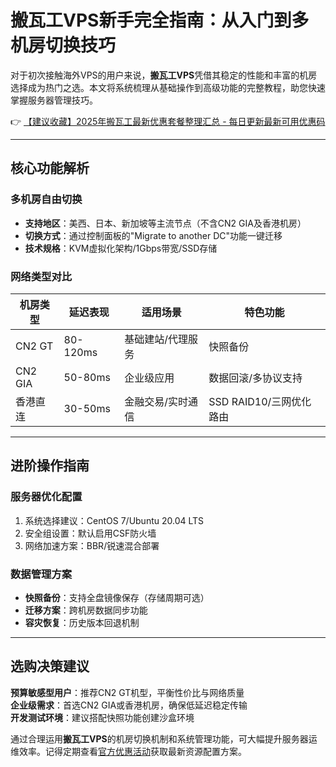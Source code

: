 # 搬瓦工VPS新手完全指南：从入门到多机房切换技巧

对于初次接触海外VPS的用户来说，**搬瓦工VPS**凭借其稳定的性能和丰富的机房选择成为热门之选。本文将系统梳理从基础操作到高级功能的完整教程，助您快速掌握服务器管理技巧。

👉 [【建议收藏】2025年搬瓦工最新优惠套餐整理汇总 - 每日更新最新可用优惠码](https://bit.ly/banwagon)

---

## 核心功能解析

### 多机房自由切换
- **支持地区**：美西、日本、新加坡等主流节点（不含CN2 GIA及香港机房）
- **切换方式**：通过控制面板的"Migrate to another DC"功能一键迁移
- **技术规格**：KVM虚拟化架构/1Gbps带宽/SSD存储

### 网络类型对比
| 机房类型   | 延迟表现 | 适用场景          | 特色功能               |
|------------|----------|-------------------|------------------------|
| CN2 GT     | 80-120ms | 基础建站/代理服务 | 快照备份               |
| CN2 GIA    | 50-80ms  | 企业级应用        | 数据回滚/多协议支持    |
| 香港直连   | 30-50ms  | 金融交易/实时通信 | SSD RAID10/三网优化路由 |

---

## 进阶操作指南

### 服务器优化配置
1. 系统选择建议：CentOS 7/Ubuntu 20.04 LTS
2. 安全组设置：默认启用CSF防火墙
3. 网络加速方案：BBR/锐速混合部署

### 数据管理方案
- **快照备份**：支持全盘镜像保存（存储周期可选）
- **迁移方案**：跨机房数据同步功能
- **容灾恢复**：历史版本回退机制

---

## 选购决策建议
**预算敏感型用户**：推荐CN2 GT机型，平衡性价比与网络质量  
**企业级需求**：首选CN2 GIA或香港机房，确保低延迟稳定传输  
**开发测试环境**：建议搭配快照功能创建沙盒环境

通过合理运用**搬瓦工VPS**的机房切换机制和系统管理功能，可大幅提升服务器运维效率。记得定期查看[官方优惠活动](https://bit.ly/banwagon)获取最新资源配置方案。